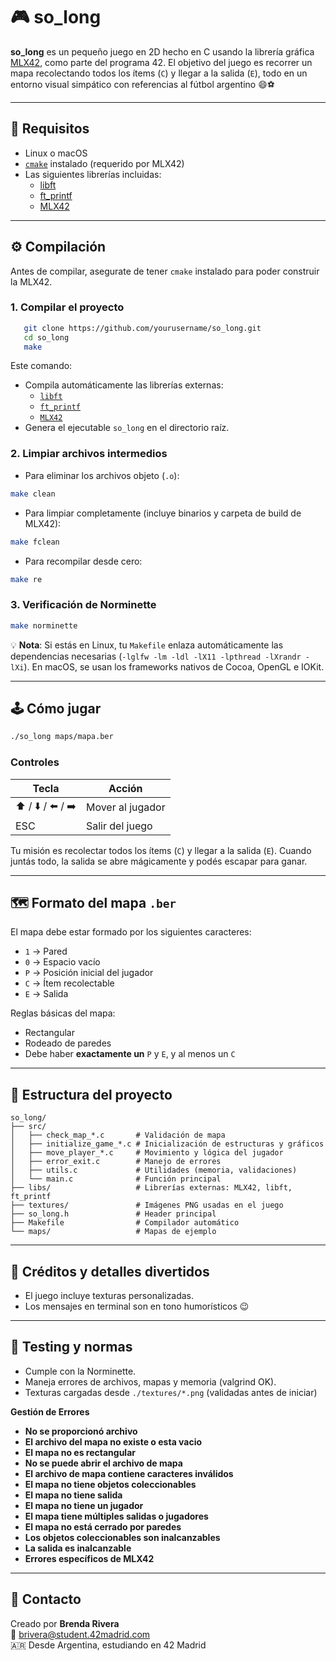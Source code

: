 # 🎮 so_long

**so_long** es un pequeño juego en 2D hecho en C usando la librería gráfica [MLX42](https://github.com/codam-coding-college/MLX42), como parte del programa 42. El objetivo del juego es recorrer un mapa recolectando todos los ítems (`C`) y llegar a la salida (`E`), todo en un entorno visual simpático con referencias al fútbol argentino 😄⚽

---

## 🧠 Requisitos

- Linux o macOS
- [`cmake`](https://cmake.org/) instalado (requerido por MLX42)
- Las siguientes librerías incluidas:
  - [libft](https://github.com/42Paris/42libft)
  - [ft_printf](https://github.com/42Paris/printf)
  - [MLX42](https://github.com/codam-coding-college/MLX42)

---

## ⚙️ Compilación

Antes de compilar, asegurate de tener `cmake` instalado para poder construir la MLX42.

### 1. Compilar el proyecto

```bash
   git clone https://github.com/yourusername/so_long.git
   cd so_long
   make
```

Este comando:

- Compila automáticamente las librerías externas:
  - [`libft`](libs/libft)
  - [`ft_printf`](libs/ft_printf)
  - [`MLX42`](libs/MLX42)
- Genera el ejecutable `so_long` en el directorio raíz.

### 2. Limpiar archivos intermedios

- Para eliminar los archivos objeto (`.o`):

```bash
make clean
```

- Para limpiar completamente (incluye binarios y carpeta de build de MLX42):

```bash
make fclean
```

- Para recompilar desde cero:

```bash
make re
```

### 3. Verificación de Norminette

```bash
make norminette
```

💡 **Nota**: Si estás en Linux, tu `Makefile` enlaza automáticamente las dependencias necesarias (`-lglfw -lm -ldl -lX11 -lpthread -lXrandr -lXi`). En macOS, se usan los frameworks nativos de Cocoa, OpenGL e IOKit.

---

## 🕹️ Cómo jugar

```bash
./so_long maps/mapa.ber
```

### Controles

| Tecla       | Acción             |
|-------------|--------------------|
| ⬆️ / ⬇️ / ⬅️ / ➡️ | Mover al jugador   |
| ESC         | Salir del juego    |

Tu misión es recolectar todos los ítems (`C`) y llegar a la salida (`E`). Cuando juntás todo, la salida se abre mágicamente y podés escapar para ganar.

---

## 🗺️ Formato del mapa `.ber`

El mapa debe estar formado por los siguientes caracteres:

- `1` → Pared
- `0` → Espacio vacío
- `P` → Posición inicial del jugador
- `C` → Ítem recolectable
- `E` → Salida


Reglas básicas del mapa:

- Rectangular
- Rodeado de paredes
- Debe haber **exactamente un** `P` y `E`, y al menos un `C`

---

## 📁 Estructura del proyecto

```
so_long/
├── src/
│   ├── check_map_*.c       # Validación de mapa
│   ├── initialize_game_*.c # Inicialización de estructuras y gráficos
│   ├── move_player_*.c     # Movimiento y lógica del jugador
│   ├── error_exit.c        # Manejo de errores
│   ├── utils.c             # Utilidades (memoria, validaciones)
│   └── main.c              # Función principal
├── libs/                   # Librerías externas: MLX42, libft, ft_printf
├── textures/               # Imágenes PNG usadas en el juego
├── so_long.h               # Header principal
├── Makefile                # Compilador automático
└── maps/                   # Mapas de ejemplo
```

---

## 🌈 Créditos y detalles divertidos

- El juego incluye texturas personalizadas.
- Los mensajes en terminal son en tono humorísticos 😉

---

## 🧪 Testing y normas

- Cumple con la Norminette.
- Maneja errores de archivos, mapas y memoria (valgrind OK).
- Texturas cargadas desde `./textures/*.png` (validadas antes de iniciar)
 
**Gestión de Errores**
- **No se proporcionó archivo** 
- **El archivo del mapa no existe o esta vacio**       
- **El mapa no es rectangular**                        
- **No se puede abrir el archivo de mapa**             
- **El archivo de mapa contiene caracteres inválidos** 
- **El mapa no tiene objetos coleccionables**         
- **El mapa no tiene salida**                       
- **El mapa no tiene un jugador**                   
- **El mapa tiene múltiples salidas o jugadores**  
- **El mapa no está cerrado por paredes**          
- **Los objetos coleccionables son inalcanzables** 
- **La salida es inalcanzable**    
- **Errores específicos de MLX42** 

---

## 💬 Contacto

Creado por **Brenda Rivera**  
📧 brivera@student.42madrid.com  
🇦🇷 Desde Argentina, estudiando en 42 Madrid  

